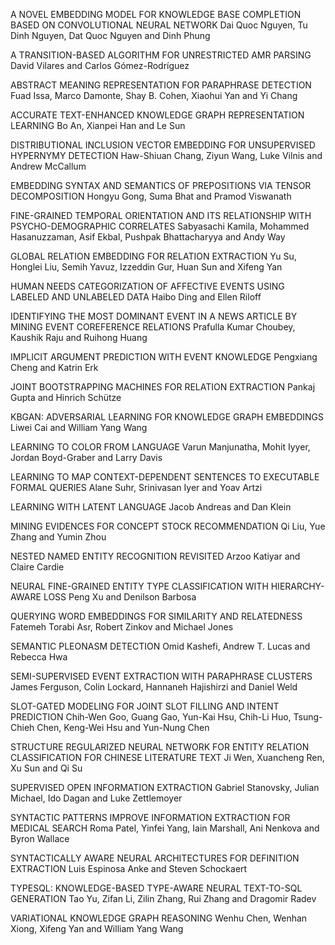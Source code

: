 A NOVEL EMBEDDING MODEL FOR KNOWLEDGE BASE COMPLETION BASED ON CONVOLUTIONAL NEURAL NETWORK 
Dai Quoc Nguyen, Tu Dinh Nguyen, Dat Quoc Nguyen and Dinh Phung


A TRANSITION-BASED ALGORITHM FOR UNRESTRICTED AMR PARSING 
David Vilares and Carlos Gómez-Rodríguez

ABSTRACT MEANING REPRESENTATION FOR PARAPHRASE DETECTION 
Fuad Issa, Marco Damonte, Shay B. Cohen, Xiaohui Yan and Yi Chang

ACCURATE TEXT-ENHANCED KNOWLEDGE GRAPH REPRESENTATION LEARNING 
Bo An, Xianpei Han and Le Sun

DISTRIBUTIONAL INCLUSION VECTOR EMBEDDING FOR UNSUPERVISED HYPERNYMY DETECTION 
Haw-Shiuan Chang, Ziyun Wang, Luke Vilnis and Andrew McCallum

EMBEDDING SYNTAX AND SEMANTICS OF PREPOSITIONS VIA TENSOR DECOMPOSITION 
Hongyu Gong, Suma Bhat and Pramod Viswanath


FINE-GRAINED TEMPORAL ORIENTATION AND ITS RELATIONSHIP WITH PSYCHO-DEMOGRAPHIC CORRELATES 
Sabyasachi Kamila, Mohammed Hasanuzzaman, Asif Ekbal, Pushpak Bhattacharyya and Andy Way

GLOBAL RELATION EMBEDDING FOR RELATION EXTRACTION 
Yu Su, Honglei Liu, Semih Yavuz, Izzeddin Gur, Huan Sun and Xifeng Yan




HUMAN NEEDS CATEGORIZATION OF AFFECTIVE EVENTS USING LABELED AND UNLABELED DATA 
Haibo Ding and Ellen Riloff



IDENTIFYING THE MOST DOMINANT EVENT IN A NEWS ARTICLE BY MINING EVENT COREFERENCE RELATIONS 
Prafulla Kumar Choubey, Kaushik Raju and Ruihong Huang

IMPLICIT ARGUMENT PREDICTION WITH EVENT KNOWLEDGE 
Pengxiang Cheng and Katrin Erk


JOINT BOOTSTRAPPING MACHINES FOR RELATION EXTRACTION 
Pankaj Gupta and Hinrich Schütze

KBGAN: ADVERSARIAL LEARNING FOR KNOWLEDGE GRAPH EMBEDDINGS 
Liwei Cai and William Yang Wang

LEARNING TO COLOR FROM LANGUAGE 
Varun Manjunatha, Mohit Iyyer, Jordan Boyd-Graber and Larry Davis

LEARNING TO MAP CONTEXT-DEPENDENT SENTENCES TO EXECUTABLE FORMAL QUERIES 
Alane Suhr, Srinivasan Iyer and Yoav Artzi

LEARNING WITH LATENT LANGUAGE 
Jacob Andreas and Dan Klein

MINING EVIDENCES FOR CONCEPT STOCK RECOMMENDATION 
Qi Liu, Yue Zhang and Yumin Zhou


NESTED NAMED ENTITY RECOGNITION REVISITED 
Arzoo Katiyar and Claire Cardie

NEURAL FINE-GRAINED ENTITY TYPE CLASSIFICATION WITH HIERARCHY-AWARE LOSS 
Peng Xu and Denilson Barbosa

QUERYING WORD EMBEDDINGS FOR SIMILARITY AND RELATEDNESS 
Fatemeh Torabi Asr, Robert Zinkov and Michael Jones

SEMANTIC PLEONASM DETECTION 
Omid Kashefi, Andrew T. Lucas and Rebecca Hwa

SEMI-SUPERVISED EVENT EXTRACTION WITH PARAPHRASE CLUSTERS 
James Ferguson, Colin Lockard, Hannaneh Hajishirzi and Daniel Weld

SLOT-GATED MODELING FOR JOINT SLOT FILLING AND INTENT PREDICTION 
Chih-Wen Goo, Guang Gao, Yun-Kai Hsu, Chih-Li Huo, Tsung-Chieh Chen, Keng-Wei Hsu and Yun-Nung Chen


STRUCTURE REGULARIZED NEURAL NETWORK FOR ENTITY RELATION CLASSIFICATION FOR CHINESE LITERATURE TEXT 
Ji Wen, Xuancheng Ren, Xu Sun and Qi Su


SUPERVISED OPEN INFORMATION EXTRACTION 
Gabriel Stanovsky, Julian Michael, Ido Dagan and Luke Zettlemoyer

SYNTACTIC PATTERNS IMPROVE INFORMATION EXTRACTION FOR MEDICAL SEARCH 
Roma Patel, Yinfei Yang, Iain Marshall, Ani Nenkova and Byron Wallace

SYNTACTICALLY AWARE NEURAL ARCHITECTURES FOR DEFINITION EXTRACTION 
Luis Espinosa Anke and Steven Schockaert

TYPESQL: KNOWLEDGE-BASED TYPE-AWARE NEURAL TEXT-TO-SQL GENERATION 
Tao Yu, Zifan Li, Zilin Zhang, Rui Zhang and Dragomir Radev

VARIATIONAL KNOWLEDGE GRAPH REASONING 
Wenhu Chen, Wenhan Xiong, Xifeng Yan and William Yang Wang
